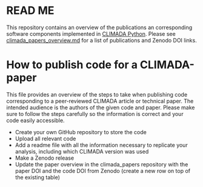 # READ ME
This repository contains an overview of the publications an corresponding software components implemented in [CLIMADA Python](https://github.com/CLIMADA-project/climada_python). Please see [climada_papers_overview.md](./climada_papers_overview.md) for a list of publications and Zenodo DOI links.

# How to publish code for a CLIMADA-paper
This file provides an overview of the steps to take when publishing code corresponding to a peer-reviewed CLIMADA article or technical paper. The intended audience is the authors of the given code and paper. Please make sure to follow the steps carefully so the information is correct and your code easily accessible.

* Create your own GitHub repository to store the code
* Upload all relevant code
* Add a readme file with all the information necessary to replicate your analysis, including which CLIMADA version was used
* Make a Zenodo release
* Update the paper overview in the climada_papers repository with the paper DOI and the code DOI from Zenodo (create a new row on top of the existing table)